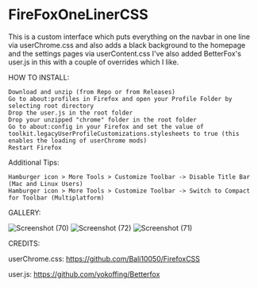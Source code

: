 # FireFoxOneLinerCSS
This is a custom interface which puts everything on the navbar in one line via userChrome.css and also adds a black background to the homepage and the settings pages via userContent.css
I've also added BetterFox's user.js in this with a couple of overrides which I like.



HOW TO INSTALL:

    Download and unzip (from Repo or from Releases)
    Go to about:profiles in Firefox and open your Profile Folder by selecting root directory
    Drop the user.js in the root folder
    Drop your unzipped "chrome" folder in the root folder
    Go to about:config in your Firefox and set the value of toolkit.legacyUserProfileCustomizations.stylesheets to true (this enables the loading of userChrome mods)
    Restart Firefox
    
Additional Tips:

    Hamburger icon > More Tools > Customize Toolbar -> Disable Title Bar (Mac and Linux Users)
    Hamburger icon > More Tools > Customize Toolbar -> Switch to Compact for Toolbar (Multiplatform)
    
    
GALLERY:

![Screenshot
(70)](https://github.com/user-attachments/assets/1021d892-de70-4bb2-a5cc-05165e1780a0)
![Screenshot (72)](https://github.com/user-attachments/assets/426efc6c-dacf-4da2-90f4-7fd49f8f189f)
![Screenshot (71)](https://github.com/user-attachments/assets/18aaa548-9cc6-4d45-9688-13a0e8a70269)



CREDITS:


userChrome.css: https://github.com/Bali10050/FirefoxCSS

user.js: https://github.com/yokoffing/Betterfox
